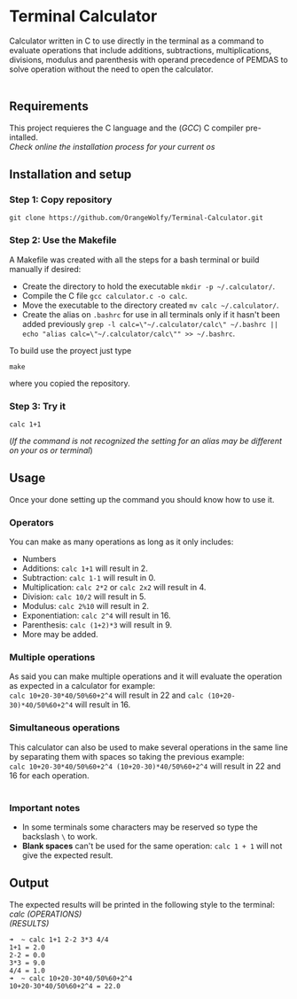 # Terminal Calculator

Calculator written in C to use directly in the terminal as a command to evaluate operations that include additions, subtractions, multiplications, divisions, modulus and parenthesis with operand precedence of PEMDAS to solve operation without the need to open the calculator.
</br><br>

## Requirements
This project requieres the C language and the (*GCC*) C compiler pre-intalled.\
*Check online the installation process for your current os*

## Installation and setup

### Step 1: Copy repository
```
git clone https://github.com/OrangeWolfy/Terminal-Calculator.git
```

### Step 2: Use the Makefile
A Makefile was created with all the steps for a bash terminal or build manually if desired:
- Create the directory to hold the executable `mkdir -p ~/.calculator/`.
- Compile the C file `gcc calculator.c -o calc`.
- Move the executable to the directory created `mv calc ~/.calculator/`.
- Create the alias on `.bashrc` for use in all terminals only if it hasn't been added previously `grep -l calc=\"~/.calculator/calc\" ~/.bashrc || echo "alias calc=\"~/.calculator/calc\"" >> ~/.bashrc`.

To build use the proyect just type
```
make
```
where you copied the repository.

### Step 3: Try it
```
calc 1+1
```
(*If the command is not recognized the setting for an alias may be different on your os or terminal*)

## Usage
Once your done setting up the command you should know how to use it.

### Operators
You can make as many operations as long as it only includes:
* Numbers
* Additions: `calc 1+1` will result in 2.
* Subtraction: `calc 1-1` will result in 0.
* Multiplication: `calc 2*2` or `calc 2x2` will result in 4.
* Division: `calc 10/2` will result in 5.
* Modulus: `calc 2%10` will result in 2.
* Exponentiation: `calc 2^4` will result in 16.
* Parenthesis: `calc (1+2)*3` will result in 9.
* More may be added.

### Multiple operations
As said you can make multiple operations and it will evaluate the operation as expected in a calculator for example:\
`calc 10+20-30*40/50%60+2^4` will result in 22 and `calc (10+20-30)*40/50%60+2^4` will result in 16.

### Simultaneous operations
This calculator can also be used to make several operations in the same line by separating them with spaces so taking the previous example:\
`calc 10+20-30*40/50%60+2^4 (10+20-30)*40/50%60+2^4` will result in 22 and 16 for each operation.
</br><br>

### Important notes
* In some terminals some characters may be reserved so type the backslash `\` to work.
* **Blank spaces** can't be used for the same operation: `calc 1 + 1` will not give the expected result.

## Output
The expected results will be printed in the following style to the terminal:\
*calc (OPERATIONS)*\
*(RESULTS)*
```
➜  ~ calc 1+1 2-2 3*3 4/4
1+1 = 2.0
2-2 = 0.0
3*3 = 9.0
4/4 = 1.0
➜  ~ calc 10+20-30*40/50%60+2^4
10+20-30*40/50%60+2^4 = 22.0
```
